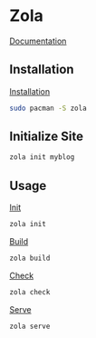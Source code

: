 # Zola

[Documentation](https://www.getzola.org/documentation)

## Installation

[Installation](https://www.getzola.org/documentation/getting-started/installation/#arch-linux)
```sh
sudo pacman -S zola
```

## Initialize Site

```sh
zola init myblog
```


## Usage

[Init](https://www.getzola.org/documentation/getting-started/cli-usage/#init)
```sh
zola init
```

[Build](https://www.getzola.org/documentation/getting-started/cli-usage/#build)
```sh
zola build
```

[Check](https://www.getzola.org/documentation/getting-started/cli-usage/#check)
```sh
zola check
```

[Serve](https://www.getzola.org/documentation/getting-started/cli-usage/#serve)
```sh
zola serve
```

